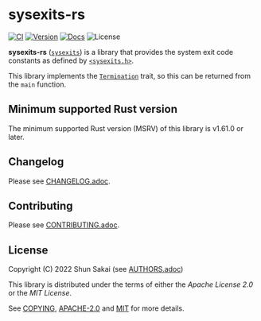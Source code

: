 # sysexits-rs

[![CI][ci-badge]][ci-url]
[![Version][version-badge]][version-url]
[![Docs][docs-badge]][docs-url]
![License][license-badge]

**sysexits-rs** ([`sysexits`][version-url]) is a library that provides the
system exit code constants as defined by [`<sysexits.h>`][sysexits-man-url].

This library implements the [`Termination`][termination-docs-url] trait, so
this can be returned from the `main` function.

## Minimum supported Rust version

The minimum supported Rust version (MSRV) of this library is v1.61.0 or later.

## Changelog

Please see [CHANGELOG.adoc](CHANGELOG.adoc).

## Contributing

Please see [CONTRIBUTING.adoc](CONTRIBUTING.adoc).

## License

Copyright (C) 2022 Shun Sakai (see [AUTHORS.adoc](AUTHORS.adoc))

This library is distributed under the terms of either the _Apache License 2.0_
or the _MIT License_.

See [COPYING](COPYING), [APACHE-2.0](license/APACHE-2.0) and [MIT](license/MIT)
for more details.

[ci-badge]: https://github.com/sorairolake/sysexits-rs/workflows/CI/badge.svg
[ci-url]: https://github.com/sorairolake/sysexits-rs/actions?query=workflow%3ACI
[version-badge]: https://img.shields.io/crates/v/sysexits
[version-url]: https://crates.io/crates/sysexits
[docs-badge]: https://img.shields.io/docsrs/sysexits
[docs-url]: https://docs.rs/sysexits
[license-badge]: https://img.shields.io/crates/l/sysexits
[sysexits-man-url]: https://man.openbsd.org/sysexits
[termination-docs-url]: https://doc.rust-lang.org/std/process/trait.Termination.html
